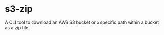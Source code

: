 # s3-zip

A CLI tool to download an AWS S3 bucket or a specific path within a bucket as a zip file.
